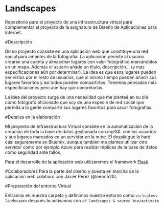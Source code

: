 
# Landscapes
Repositorio para el proyecto de una infraestructura virtual para complementar el proyecto de la asignatura de Diseño de Aplicaciones para Internet.

#Descripción

Dicho proyecto consiste en una aplicación web que constituye una red social para amantes de la fotografía. La aplicación permite al usuario crearse una cuenta y almacenar lugares con valor fotográfico marcándolos en un mapa. Además el usuario añade un título, descripción... (y más especificaciones aún por determinar). La idea es que esos lugares pueden ser vistos por el resto de usuarios, que al mismo tiempo pueden añadir sus lugares favoritos y así todos pueden compartirlos. Tenemos pensadas más especificaciones pero aún hay que concretarlas.

La idea del proyecto surge de una necesidad que me planteé en su día como fotógrafo aficionado que soy de una especie de red social que permita a la gente compartir sus lugares favoritos para sacar fotografías.

#Detalles en la elaboración

Mi proyecto de Infraestructura Virtual consiste en la automatización de la creación de toda la base de datos gestionada con mySQL con los usuarios y sus lugares marcados en un servidor en la nube. El despliegue lo haré casi seguramente en Bluemix, aunque también me planteo utilizar otro servidor como por ejemplo Azure para realizar réplicas de la base de datos como seguridad ante fallos.

Para el desarrollo de la aplicación web utilizaremos el framework [Flask](http://flask.pocoo.org)

#Colaboradores
Para la parte del diseño y puesta en marcha de la aplicación web colaboro con Javier Pérez (@neon520).

#Preparación del entorno Virtual

Entramos en nuestra carpeta y definimos nuestro entorno como `virtualenv landscapes` después lo activamos con `cd landscapes & source bin/activate`
